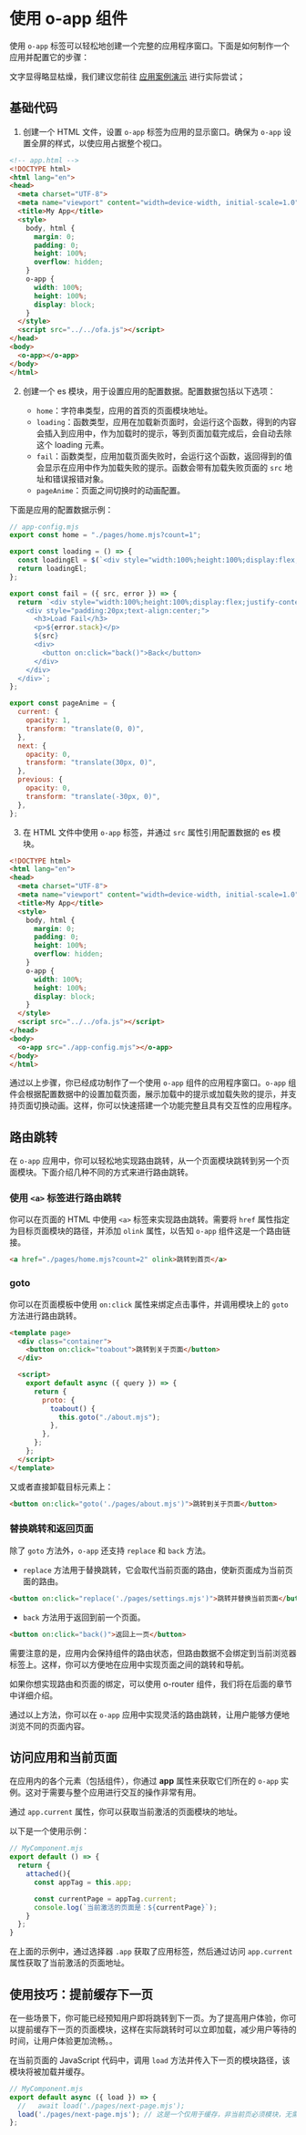 # 使用 o-app 组件

使用 `o-app` 标签可以轻松地创建一个完整的应用程序窗口。下面是如何制作一个应用并配置它的步骤：

文字显得略显枯燥，我们建议您前往 [应用案例演示](../../cases/use-app.md) 进行实际尝试；

## 基础代码

1. 创建一个 HTML 文件，设置 `o-app` 标签为应用的显示窗口。确保为 `o-app` 设置全屏的样式，以使应用占据整个视口。

```html
<!-- app.html -->
<!DOCTYPE html>
<html lang="en">
<head>
  <meta charset="UTF-8">
  <meta name="viewport" content="width=device-width, initial-scale=1.0">
  <title>My App</title>
  <style>
    body, html {
      margin: 0;
      padding: 0;
      height: 100%;
      overflow: hidden;
    }
    o-app {
      width: 100%;
      height: 100%;
      display: block;
    }
  </style>
  <script src="../../ofa.js"></script>
</head>
<body>
  <o-app></o-app>
</body>
</html>
```

2. 创建一个 es 模块，用于设置应用的配置数据。配置数据包括以下选项：

   - `home`：字符串类型，应用的首页的页面模块地址。
   - `loading`：函数类型，应用在加载新页面时，会运行这个函数，得到的内容会插入到应用中，作为加载时的提示，等到页面加载完成后，会自动去除这个 loading 元素。
   - `fail`：函数类型，应用加载页面失败时，会运行这个函数，返回得到的值会显示在应用中作为加载失败的提示。函数会带有加载失败页面的 `src` 地址和错误报错对象。
   - `pageAnime`：页面之间切换时的动画配置。

下面是应用的配置数据示例：

```javascript
// app-config.mjs
export const home = "./pages/home.mjs?count=1";

export const loading = () => {
  const loadingEl = $(`<div style="width:100%;height:100%;display:flex;justify-content:center;align-items:center;word-break:break-all;">Loading</div>`);
  return loadingEl;
};

export const fail = ({ src, error }) => {
  return `<div style="width:100%;height:100%;display:flex;justify-content:center;align-items:center;word-break:break-all;" data-testid="error-container">
    <div style="padding:20px;text-align:center;">
      <h3>Load Fail</h3> 
      <p>${error.stack}</p>
      ${src}
      <div>
        <button on:click="back()">Back</button>
      </div>
    </div>
  </div>`;
};

export const pageAnime = {
  current: {
    opacity: 1,
    transform: "translate(0, 0)",
  },
  next: {
    opacity: 0,
    transform: "translate(30px, 0)",
  },
  previous: {
    opacity: 0,
    transform: "translate(-30px, 0)",
  },
};
```

3. 在 HTML 文件中使用 `o-app` 标签，并通过 `src` 属性引用配置数据的 es 模块。

```html
<!DOCTYPE html>
<html lang="en">
<head>
  <meta charset="UTF-8">
  <meta name="viewport" content="width=device-width, initial-scale=1.0">
  <title>My App</title>
  <style>
    body, html {
      margin: 0;
      padding: 0;
      height: 100%;
      overflow: hidden;
    }
    o-app {
      width: 100%;
      height: 100%;
      display: block;
    }
  </style>
  <script src="../../ofa.js"></script>
</head>
<body>
  <o-app src="./app-config.mjs"></o-app>
</body>
</html>
```

通过以上步骤，你已经成功制作了一个使用 `o-app` 组件的应用程序窗口。`o-app` 组件会根据配置数据中的设置加载页面，展示加载中的提示或加载失败的提示，并支持页面切换动画。这样，你可以快速搭建一个功能完整且具有交互性的应用程序。

## 路由跳转

在 `o-app` 应用中，你可以轻松地实现路由跳转，从一个页面模块跳转到另一个页面模块。下面介绍几种不同的方式来进行路由跳转。

### 使用 `<a>` 标签进行路由跳转

你可以在页面的 HTML 中使用 `<a>` 标签来实现路由跳转。需要将 `href` 属性指定为目标页面模块的路径，并添加 `olink` 属性，以告知 `o-app` 组件这是一个路由链接。

```html
<a href="./pages/home.mjs?count=2" olink>跳转到首页</a>
```

### goto

你可以在页面模板中使用 `on:click` 属性来绑定点击事件，并调用模块上的 `goto` 方法进行路由跳转。

```html
<template page>
  <div class="container">
    <button on:click="toabout">跳转到关于页面</button>
  </div>

  <script>
    export default async ({ query }) => {
      return {
        proto: {
          toabout() {
            this.goto("./about.mjs");
          },
        },
      };
    };
  </script>
</template>
```

又或者直接卸载目标元素上：

```html
<button on:click="goto('./pages/about.mjs')">跳转到关于页面</button>
```

### 替换跳转和返回页面

除了 `goto` 方法外，`o-app` 还支持 `replace` 和 `back` 方法。

- `replace` 方法用于替换跳转，它会取代当前页面的路由，使新页面成为当前页面的路由。

```html
<button on:click="replace('./pages/settings.mjs')">跳转并替换当前页面</button>
```

- `back` 方法用于返回到前一个页面。

```html
<button on:click="back()">返回上一页</button>
```

需要注意的是，应用内会保持组件的路由状态，但路由数据不会绑定到当前浏览器标签上。这样，你可以方便地在应用中实现页面之间的跳转和导航。

如果你想实现路由和页面的绑定，可以使用 o-router 组件，我们将在后面的章节中详细介绍。

通过以上方法，你可以在 `o-app` 应用中实现灵活的路由跳转，让用户能够方便地浏览不同的页面内容。

## 访问应用和当前页面

在应用内的各个元素（包括组件），你通过 **app** 属性来获取它们所在的 `o-app` 实例。这对于需要与整个应用进行交互的操作非常有用。

通过 `app.current` 属性，你可以获取当前激活的页面模块的地址。

以下是一个使用示例：

```javascript
// MyComponent.mjs
export default () => {
  return {
    attached(){
      const appTag = this.app;

      const currentPage = appTag.current;
      console.log(`当前激活的页面是：${currentPage}`);
    }
  };
}
```

在上面的示例中，通过选择器 `.app` 获取了应用标签，然后通过访问 `app.current` 属性获取了当前激活的页面地址。

## 使用技巧：提前缓存下一页

在一些场景下，你可能已经预知用户即将跳转到下一页。为了提高用户体验，你可以提前缓存下一页的页面模块，这样在实际跳转时可以立即加载，减少用户等待的时间，让用户体验更加流畅。。

在当前页面的 JavaScript 代码中，调用 `load` 方法并传入下一页的模块路径，该模块将被加载并缓存。

```javascript
// MyComponent.mjs
export default async ({ load }) => {
  //   await load('./pages/next-page.mjs');
  load('./pages/next-page.mjs'); // 这是一个仅用于缓存，非当前页必须模块，无需添加 await
};
```